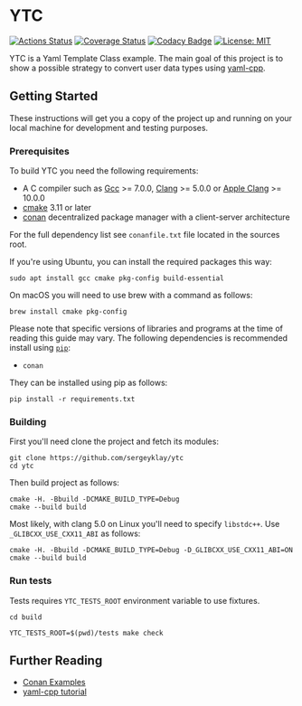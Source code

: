 # YTC

[![Actions Status][actions badge]][actions link]
[![Coverage Status][coverage badge]][coverage link]
[![Codacy Badge][codacy badge]][codacy link]
[![License: MIT][license badge]](./LICENSE)

YTC is a Yaml Template Class example. The main goal of this project is to show a possible strategy to
convert user data types using [yaml-cpp][yaml-cpp link].

## Getting Started

These instructions will get you a copy of the project up and running on your local machine for
development and testing purposes.

### Prerequisites

To build YTC you need the following requirements:

- A C compiler such as  [Gcc][gcc link] >= 7.0.0, [Clang][clang link] >= 5.0.0 or [Apple Clang][apple link] >= 10.0.0
- [cmake][cmake link] 3.11 or later
- [conan][conan link] decentralized package manager with a client-server architecture

For the full dependency list see `conanfile.txt` file located in the sources root.

If you're using Ubuntu, you can install the required packages this way:
```shell script
sudo apt install gcc cmake pkg-config build-essential
```

On macOS you will need to use brew with a command as follows:
```shell script
brew install cmake pkg-config
```

Please note that specific versions of libraries and programs at the time of reading this guide may vary.
The following dependencies is recommended install using [`pip`](https://pip.pypa.io):

- `conan`

They can be installed using pip as follows:

```shell script
pip install -r requirements.txt
```

### Building

First you'll need clone the project and fetch its modules:

```shell script
git clone https://github.com/sergeyklay/ytc
cd ytc
```

Then build project as follows:

```shell script
cmake -H. -Bbuild -DCMAKE_BUILD_TYPE=Debug
cmake --build build
```

Most likely, with clang 5.0 on Linux you'll need to specify `libstdc++`.
Use `_GLIBCXX_USE_CXX11_ABI` as follows:

```shell script
cmake -H. -Bbuild -DCMAKE_BUILD_TYPE=Debug -D_GLIBCXX_USE_CXX11_ABI=ON
cmake --build build
```

### Run tests

Tests requires `YTC_TESTS_ROOT` environment variable to use fixtures.

```shell script
cd build

YTC_TESTS_ROOT=$(pwd)/tests make check
```

## Further Reading

- [Conan Examples][conan examples]
- [yaml-cpp tutorial][yaml tutor]

[actions link]: https://github.com/sergeyklay/ytc/actions
[actions badge]: https://github.com/sergeyklay/ytc/workflows/build/badge.svg
[coverage badge]: https://codecov.io/gh/sergeyklay/ytc/branch/master/graph/badge.svg
[coverage link]: https://codecov.io/gh/sergeyklay/ytc
[codacy badge]: https://api.codacy.com/project/badge/Grade/158b7d0c184147ce9d13e087f1983b6c
[codacy link]:  https://www.codacy.com/manual/klay/ytc?utm_source=github.com&amp;utm_medium=referral&amp;utm_content=sergeyklay/ytc&amp;utm_campaign=Badge_Grade
[license badge]: https://img.shields.io/badge/License-MIT-blue.svg
[yaml-cpp link]: https://github.com/jbeder/yaml-cpp
[yaml tutor]: https://github.com/jbeder/yaml-cpp/wiki/Tutorial
[gcc link]: https://gcc.gnu.org
[clang link]: https://clang.llvm.org
[apple link]: https://apps.apple.com/us/app/xcode/id497799835
[cmake link]: https://cmake.org/
[conan link]: https://conan.io
[conan examples]: https://github.com/conan-io/examples

